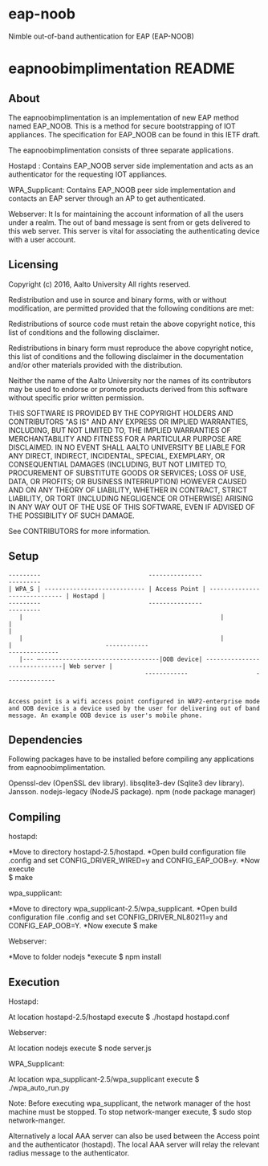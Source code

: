 # eap-noob
Nimble out-of-band authentication for EAP (EAP-NOOB)

eapnoobimplimentation README 
==========================

About
-------- 

The eapnoobimplimentation is an implementation of new EAP method named EAP_NOOB. This is a method for secure bootstrapping of IOT appliances. The specification for EAP_NOOB can be found in this IETF draft.

The eapnoobimplimentation consists of three separate applications.

Hostapd : Contains EAP_NOOB server side implementation and acts as an authenticator for the requesting IOT appliances.

WPA_Supplicant:  Contains EAP_NOOB peer side implementation and contacts an EAP server through an AP to get authenticated. 

Webserver:  It Is for maintaining the account information of all the users under a realm. The out of band message is sent from or gets delivered to this web server. This server is vital for associating the  authenticating device with a user account.

Licensing
------------       
 Copyright (c) 2016, Aalto University 
 All rights reserved. 
 
Redistribution and use in source and binary forms, with or without modification, are permitted provided that the following conditions are met: 

Redistributions of source code must retain the above copyright notice, this list of conditions and the following disclaimer. 

Redistributions in binary form must reproduce the above copyright notice, this list of conditions and the following disclaimer in the documentation and/or other materials provided with the distribution. 

Neither the name of the Aalto University nor the names of its contributors may be used to endorse or promote products derived from this software without specific prior written permission. 
 
 THIS SOFTWARE IS PROVIDED BY THE COPYRIGHT HOLDERS AND CONTRIBUTORS "AS IS" AND ANY EXPRESS OR IMPLIED WARRANTIES, INCLUDING, BUT NOT LIMITED TO, THE IMPLIED WARRANTIES OF MERCHANTABILITY AND FITNESS FOR A PARTICULAR PURPOSE ARE DISCLAIMED. IN NO EVENT SHALL AALTO UNIVERSITY BE LIABLE FOR ANY DIRECT, INDIRECT, INCIDENTAL, SPECIAL, EXEMPLARY, OR CONSEQUENTIAL DAMAGES (INCLUDING, BUT NOT LIMITED TO, PROCUREMENT OF SUBSTITUTE GOODS OR SERVICES; LOSS OF USE, DATA, OR PROFITS; OR BUSINESS INTERRUPTION) HOWEVER CAUSED AND ON ANY THEORY OF LIABILITY, WHETHER IN CONTRACT, STRICT LIABILITY, OR TORT (INCLUDING NEGLIGENCE OR OTHERWISE) ARISING IN ANY WAY OUT OF THE USE OF THIS  SOFTWARE, EVEN IF ADVISED OF THE POSSIBILITY OF SUCH DAMAGE. 
 
 See CONTRIBUTORS for more information. 

Setup
-------

	---------                              ---------------				                   ---------
	| WPA_S | ---------------------------- | Access Point | ----------------------------- | Hostapd |
	---------			                   ---------------				                   ---------
	   |                  									   |		           |                                                                                       | 
	   |									                   |		        	|			               ------------                               --------------
	   |---	–---------------------------------|OOB device| ------------------------------| Web server |
		                                  ------------				     --------------


	Access point is a wifi access point configured in WAP2-enterprise mode and OOB device is a device used by the user for delivering out of band message. An example OOB device is user's mobile phone.

Dependencies
-----------------  

Following packages have to be installed before compiling any applications from  eapnoobimplimentation.

Openssl-dev (OpenSSL dev library).
libsqlite3-dev (Sqlite3 dev library).
Jansson.
nodejs-legacy (NodeJS package).
npm (node package manager)

Compiling 
--------------
 
hostapd:

*Move to directory  hostapd-2.5/hostapd.
*Open build configuration file .config and set CONFIG_DRIVER_WIRED=y and CONFIG_EAP_OOB=y.
*Now execute  
  $ make


wpa_supplicant:

*Move to directory  wpa_supplicant-2.5/wpa_supplicant.
*Open build configuration file .config and set CONFIG_DRIVER_NL80211=y and CONFIG_EAP_OOB=Y. 
*Now execute
  $ make


Webserver: 

 *Move to folder nodejs
 *execute 
    $ npm install


Execution
------------  

Hostapd:

At location hostapd-2.5/hostapd  execute
$  ./hostapd  hostapd.conf

Webserver: 

At location nodejs execute
$ node server.js

WPA_Supplicant:

At location wpa_supplicant-2.5/wpa_supplicant execute
$ ./wpa_auto_run.py

Note: 
Before executing wpa_supplicant, the network manager of the host machine must be stopped. To stop network-manger execute,
  $ sudo stop network-manger.

Alternatively a local AAA server can also be used between the Access point and the authenticator (hostapd). The local AAA server will relay the relevant radius message to the authenticator.  

 




